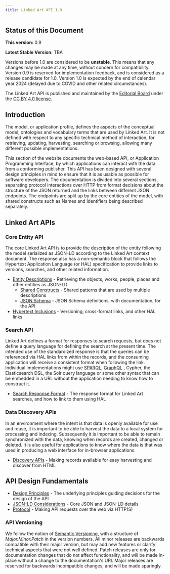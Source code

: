 ```yaml
---
title: Linked Art API 1.0
---
```


## Status of this Document

**This version:** 0.9

**Latest Stable Version:** TBA

Versions before 1.0 are considered to be **unstable**. This means that any changes may be made at any time, without concern for compatibility. Version 0.9 is reserved for implementation feedback, and is considered as a release candidate for 1.0. Version 1.0 is expected by the end of calendar year 2024 (delayed due to COVID and other related circumstances).

The Linked Art API is published and maintained by the [Editorial Board](../../community/index.md#editorial-board) under the [CC BY 4.0 license](http://creativecommons.org/licenses/by/4.0/).

## Introduction

The model, or application profile, defines the aspects of the conceptual model, ontologies and vocabulary terms that are used by Linked Art. It is not defined with respect to any specific technical method of interaction, for retrieving, updating, harvesting, searching or browsing, allowing many different possible implementations.

This section of the website documents the web-based API, or Application Programming Interface, by which applications can interact with the data from a conforming publisher. This API has been designed with several design principles in mind to ensure that it is as usable as possible for software developers. The documentation is divided into several sections, separating protocol interactions over HTTP from format decisions about the structure of the JSON returned and the links between different JSON endpoints. The endpoints are split up by the core entities of the model, with shared constructs such as Names and Identifiers being described separately.


## Linked Art APIs

### Core Entity API

The core Linked Art API is to provide the description of the entity following the model serialized as JSON-LD according to the Linked Art context document. The response also has a non-semantic block that follows the Hypertext Application Language (or HAL) specification to provide links to versions, searches, and other related information.

* [Entity Descriptions](endpoint/) - Retrieving the objects, works, people, places and other entities as JSON-LD
    * [Shared Constructs](shared/) - Shared patterns that are used by multiple descriptions
    * [JSON Schema](schema_docs/) - JSON Schema definitions, with documentation, for the API
* [Hypertext Inclusions](hal/) - Versioning, cross-format links, and other HAL links


### Search API

Linked Art defines a format for responses to search requests, but does not define a query language for defining the search at the present time. The intended use of the standardized response is that the queries can be referenced via HAL links from within the records, and the consuming application will receive a consistent format when following the link. Individual implementations might use [SPARQL](https://www.w3.org/TR/sparql11-query/), [GraphQL](https://graphql.org/) , Cypher, the Elasticsearch DSL, the Solr query language or some other syntax that can be embedded in a URL without the application needing to know how to construct it.

* [Search Response Format](search/) - The response format for Linked Art searches, and how to link to them using HAL


### Data Discovery APIs

In an environment where the intent is that data is openly available for use and reuse, it is important to be able to harvest the data to a local system for processing and indexing. Subsequently it is important to be able to remain synchronized with the data, knowing when records are created, changed or deleted. It is also useful for applications to know where the data is that was used in producing a web interface for in-browser applications.

* [Discovery APIs](discovery/) - Making records available for easy harvesting and discover from HTML


## API Design Fundamentals

* [Design Principles](principles/) - The underlying principles guiding decisions for the design of the API
* [JSON-LD Considerations](json-ld/) - Core JSON and JSON-LD details
* [Protocol](protocol/) - Making API requests over the web via HTTP(S)


### API Versioning

We follow the notion of [Semantic Versioning](https://semver.org/spec/v2.0.0.html), with a structure of _Major.Minor.Patch_ in the version numbers.  All minor releases are backwards compatible with their major version, but may add new features or clarify technical aspects that were not well defined. Patch releases are only for documentation changes that do not affect functionality, and will be made in-place without a change to the documentation's URI. Major releases are reserved for backwards incompatible changes, and will be made sparingly.

